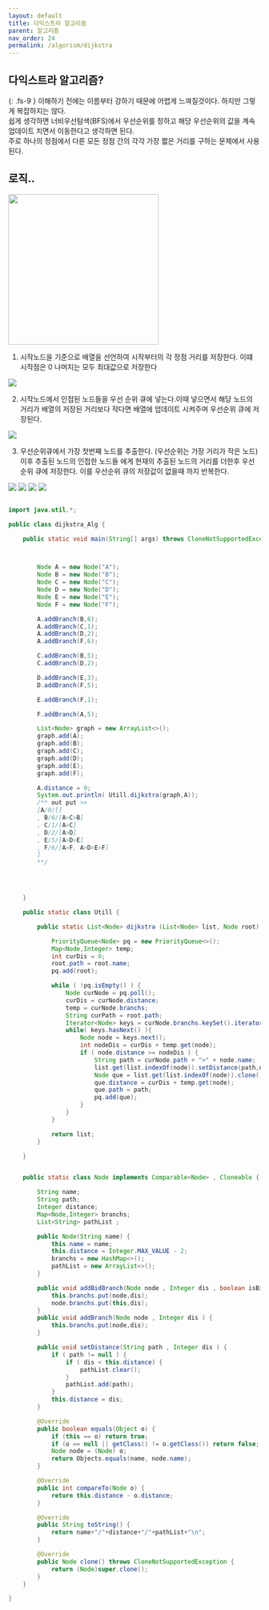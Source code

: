 ```yaml
---
layout: default
title: 다익스트라 알고리즘
parent: 알고리즘
nav_order: 24
permalink: /algorism/dijkstra
---
```

## 다익스트라 알고리즘?
{: .fs-9 }
이해하기 전에는 이름부터 강하기 때문에 어렵게 느껴질것이다. 하지만 그렇게 복잡하지는 않다.<br>
쉽게 생각하면  너비우선탐색(BFS)에서 우선순위를 정하고 해당 우선순위의 값을 계속 업데이트 치면서 이동한다고 생각하면 된다. <br>
주로 하나의 정점에서 다른 모든 정점 간의 각각 가장 짧은 거리를 구하는 문제에서 사용된다.

## 로직..
<img src="https://www.fun-coding.org/00_Images/dijkstra.png" width=300>

1. 시작노드을 기준으로 배열을 선언하여 시작부터의 각 정점 거리를 저장한다. 이떄 시작점은 0 나머지는 모두 최대값으로 저장한다
<img src="https://www.fun-coding.org/00_Images/dijkstra_initial.png">

2. 시작노드에서 인접된 노드들을 우선 순위 큐에 넣는다.이때 넣으면서 해당 노드의 거리가 배열의 저장된 거리보다 작다면 배열에 업데이트 시켜주며 우선순위 큐에 저장된다.
<img src="https://www.fun-coding.org/00_Images/dijkstra_1st.png">

3. 우선순위큐에서 가장 첫번째 노드를 추출한다. (우선순위는 가장 거리가 작은 노드) 이후 추출된 노드의 인접한 노드들 에게 현재의 추출된 노드의 거리를 더한후 우선순위 큐에 저장한다. 이를 우선순위 큐의 저장값이 없을때 까지 반복한다.
<img src="https://www.fun-coding.org/00_Images/dijkstra_2nd.png">
<img src="https://www.fun-coding.org/00_Images/dijkstra_3rd.png">
<img src="https://www.fun-coding.org/00_Images/dijkstra_3-2th.png">
<img src="https://www.fun-coding.org/00_Images/dijkstra_5th.png">



```java

import java.util.*;

public class dijkstra_Alg {

    public static void main(String[] args) throws CloneNotSupportedException{



        Node A = new Node("A");
        Node B = new Node("B");
        Node C = new Node("C");
        Node D = new Node("D");
        Node E = new Node("E");
        Node F = new Node("F");

        A.addBranch(B,8);
        A.addBranch(C,1);
        A.addBranch(D,2);
        A.addBranch(F,6);

        C.addBranch(B,5);
        C.addBranch(D,2);

        D.addBranch(E,3);
        D.addBranch(F,5);

        E.addBranch(F,1);

        F.addBranch(A,5);

        List<Node> graph = new ArrayList<>();
        graph.add(A);
        graph.add(B);
        graph.add(C);
        graph.add(D);
        graph.add(E);
        graph.add(F);

        A.distance = 0;
        System.out.println( Utill.dijkstra(graph,A));
        /** out put >>
        [A/0/[]
        , B/6/[A>C>B]
        , C/1/[A>C]
        , D/2/[A>D]
        , E/5/[A>D>E]
        , F/6/[A>F, A>D>E>F]
        ]
        **/




    }

    public static class Utill {

        public static List<Node> dijkstra (List<Node> list, Node root) throws CloneNotSupportedException{

            PriorityQueue<Node> pq = new PriorityQueue<>();
            Map<Node,Integer> temp;
            int curDis = 0;
            root.path = root.name;
            pq.add(root);

            while ( !pq.isEmpty() ) {
                Node curNode = pq.poll();
                curDis = curNode.distance;
                temp = curNode.branchs;
                String curPath = root.path;
                Iterator<Node> keys = curNode.branchs.keySet().iterator();
                while( keys.hasNext() ){
                    Node node = keys.next();
                    int nodeDis = curDis + temp.get(node);
                    if ( node.distance >= nodeDis ) {
                        String path = curNode.path + ">" + node.name;
                        list.get(list.indexOf(node)).setDistance(path,nodeDis);
                        Node que = list.get(list.indexOf(node)).clone();
                        que.distance = curDis + temp.get(node);
                        que.path = path;
                        pq.add(que);
                    }
                }
            }

            return list;
        }

    }


    public static class Node implements Comparable<Node> , Cloneable {

        String name;
        String path;
        Integer distance;
        Map<Node,Integer> branchs;
        List<String> pathList ;

        public Node(String name) {
            this.name = name;
            this.distance = Integer.MAX_VALUE - 2;
            branchs = new HashMap<>();
            pathList = new ArrayList<>();
        }

        public void addBidBranch(Node node , Integer dis , boolean isBid) {
            this.branchs.put(node,dis);
            node.branchs.put(this,dis);
        }
        public void addBranch(Node node , Integer dis ) {
            this.branchs.put(node,dis);
        }

        public void setDistance(String path , Integer dis ) {
            if ( path != null ) {
                if ( dis < this.distance) {
                    pathList.clear();
                }
                pathList.add(path);
            }
            this.distance = dis;
        }

        @Override
        public boolean equals(Object o) {
            if (this == o) return true;
            if (o == null || getClass() != o.getClass()) return false;
            Node node = (Node) o;
            return Objects.equals(name, node.name);
        }

        @Override
        public int compareTo(Node o) {
            return this.distance - o.distance;
        }

        @Override
        public String toString() {
            return name+"/"+distance+"/"+pathList+"\n";
        }

        @Override
        public Node clone() throws CloneNotSupportedException {
            return (Node)super.clone();
        }
    }

}
```